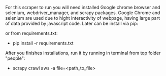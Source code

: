 For this scraper to run you will need installed Google chrome browser and selenium, webdriver_manager, and scrapy packages.
Google Chrome and selenium are used due to hight interactivity of webpage, having large part of data provided by javascript code. 
Later can be install via pip:
 
 or from requirements.txt:
 - pip install -r requirements.txt
 
 After you finishes installations, run it by running in terminal from top folder "people":
 - scrapy crawl aws -a file=<path_to_file>
 
